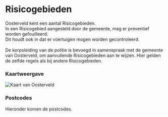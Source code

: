 # Risicogebieden

Oosterveld kent een aantal Risicogebieden.\
In een Risicogebied aangesteld door de gemeente, mag er preventief worden gefouilleerd.\
Dit houdt ook in dat er voertuigen mogen worden gecontroleerd.\
\
De korpsleiding van de politie is bevoegd in samenspraak met de gemeente van Oosterveld, om aanvullende Risicogebieden aan te wijzen. Hier gelden de zelfde regels als bij andere Risicogebieden.

### Kaartweergave

![Kaart van Oosterveld](../.gitbook/assets/risicoGebieden.png)

### Postcodes

Hieronder komen de postcodes.
